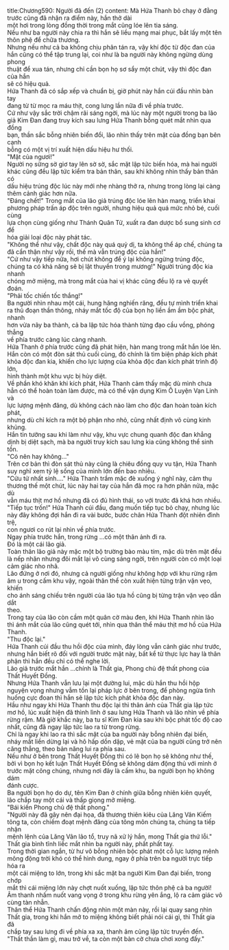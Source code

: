 title:Chương590: Người đã đến (2)
content:
Mà Hứa Thanh bỏ chạy ở đằng trước cũng đã nhận ra điểm này, hắn thở dài<br>một hơi trong lòng đồng thời trong mắt cũng lóe lên tia sáng.<br>Nếu như ba người này chia ra thì hắn sẽ liều mạng mai phục, bắt lấy một tên<br>thôn phệ để chữa thương.<br>Nhưng nếu như cả ba không chịu phân tán ra, vậy khí độc từ độc đan của<br>hắn cũng có thể tập trung lại, coi như là ba người này không ngừng dùng phong<br>thuật để xua tán, nhưng chỉ cần bọn họ sơ sẩy một chút, vậy thì độc đan của hắn<br>sẽ có hiệu quả.<br>Hứa Thanh đã có sắp xếp và chuẩn bị, giờ phút này hắn cúi đầu nhìn bàn tay<br>đang từ từ mọc ra máu thịt, cong lưng lần nữa đi về phía trước.<br>Cứ như vậy sắc trời chậm rãi sáng ngời, mà lúc này một người trong ba lão<br>giả Kim Đan đang truy kích sau lưng Hứa Thanh bỗng quét mắt nhìn qua đồng<br>bạn, thần sắc bỗng nhiên biến đổi, lão nhìn thấy trên mặt của đồng bạn bên cạnh<br>bỗng có một vị trí xuất hiện dấu hiệu hư thối.<br>"Mặt của ngươi!"<br>Người nọ sững sờ giơ tay lên sờ sờ, sắc mặt lập tức biến hóa, mà hai người<br>khác cũng đều lập tức kiểm tra bản thân, sau khi không nhìn thấy bản thân có<br>dấu hiệu trúng độc lúc này mới nhẹ nhàng thở ra, nhưng trong lòng lại càng<br>thêm cảnh giác hơn nữa.<br>"Đáng chết!" Trong mắt của lão giả trúng độc lóe lên hàn mang, triển khai<br>phương pháp trấn áp độc trên người, nhưng hiệu quả quá mức nhỏ bé, cuối cùng<br>lựa chọn cùng giống như Thánh Quân Tử, xuất ra đan dược bổ sung sinh cơ để<br>hóa giải loại độc này phát tác.<br>"Không thể như vậy, chất độc này quá quỷ dị, ta không thể áp chế, chúng ta<br>đã cẩn thận như vậy rồi, thế mà vẫn trúng độc của hắn!"<br>"Cứ như vậy tiếp nữa, hơi chút không để ý lại không ngừng trúng độc,<br>chúng ta có khả năng sẽ bị lật thuyền trong mương!" Người trúng độc kia nhanh<br>chóng mở miệng, mà trong mắt của hai vị khác cũng đều lộ ra vẻ quyết đoán.<br>"Phải tốc chiến tốc thắng!"<br>Ba người nhìn nhau một cái, hung hăng nghiến răng, đều tự mình triển khai<br>ra thủ đoạn thần thông, nháy mắt tốc độ của bọn họ liền ầm ầm bộc phát, nhanh<br>hơn vừa nãy ba thành, cả ba lập tức hóa thành từng đạo cầu vồng, phóng thẳng<br>về phía trước càng lúc càng nhanh.<br>Hứa Thanh ở phía trước cũng đã phát hiện, hàn mang trong mắt hắn lóe lên.<br>Hắn còn có một đòn sát thủ cuối cùng, đó chính là tìm biện pháp kích phát<br>khỏa độc đan kia, khiến cho lực lượng của khỏa độc đan kích phát trình độ lớn,<br>hình thành một khu vực bị hủy diệt.<br>Về phần khó khăn khi kích phát, Hứa Thanh cảm thấy mặc dù mình chưa<br>hẳn có thể hoàn toàn làm được, mà có thể vận dụng Kim Ô Luyện Vạn Linh và<br>lực lượng mệnh đăng, dù không cách nào làm cho độc đan hoàn toàn kích phát,<br>nhưng dù chỉ kích ra một bộ phận nho nhỏ, cũng nhất định vô cùng kinh khủng.<br>Hắn tin tưởng sau khi làm như vậy, khu vực chung quanh độc đan khẳng<br>dịnh bị diệt sạch, mà ba người truy kích sau lưng kia cũng không thể sinh tồn.<br>"Có nên hay không…"<br>Trên cơ bản thì đòn sát thủ này cũng là chiêu đồng quy vu tận, Hứa Thanh<br>suy nghĩ xem tỷ lệ sống của mình lớn đến bao nhiêu.<br>"Cửu tử nhất sinh...." Hứa Thanh trầm mặc đè xuống ý nghĩ này, cảm thụ<br>thương thế một chút, lúc này hai tay của hắn đã mọc ra hơn phân nửa, mặc dù<br>vẫn máu thịt mơ hồ nhưng đã có đủ hình thái, so với trước đã khá hơn nhiều.<br>"Tiếp tục trốn!" Hứa Thanh cúi đầu, đang muốn tiếp tục bỏ chạy, nhưng lúc<br>này đây không đợi hắn đi ra vài bước, bước chân Hứa Thanh đột nhiên đình trệ,<br>con ngươi co rút lại nhìn về phía trước.<br>Ngay phía trước hắn, trong rừng …có một thân ảnh đi ra.<br>Đó là một cái lão giả.<br>Toàn thân lão giả này mặc một bộ trường bào màu tím, mặc dù trên mặt đều<br>là nếp nhăn nhưng đôi mắt lại vô cùng sáng ngời, trên người còn có một loại<br>cảm giác nho nhã.<br>Lão đứng ở nơi đó, nhưng cả người giống như không hợp với khu rừng rậm<br>âm u trong cấm khu vậy, ngoài thân thể còn xuất hiện từng trận vặn vẹo, khiến<br>cho ánh sáng chiếu trên người của lão tựa hồ cũng bị từng trận vặn vẹo dẫn dắt<br>theo.<br>Trong tay của lão còn cầm một quân cờ màu đen, khi Hứa Thanh nhìn lão<br>thì ánh mắt của lão cũng quét tới, nhìn qua thân thể máu thịt mơ hồ của Hứa<br>Thanh.<br>"Thu độc lại."<br>Hứa Thanh cúi đầu thu hồi độc của mình, đáy lòng vẫn cảnh giác như trước,<br>nhưng hắn biết rõ đối với người trước mặt này, bất kể từ thực lực hay là thân<br>phận thì hắn đều chỉ có thể nghe lời.<br>Lão giả trước mắt hắn …chính là Thất gia, Phong chủ đệ thất phong của<br>Thất Huyết Đồng.<br>Nhưng Hứa Thanh vẫn lưu lại một đường lui, mặc dù hắn thu hồi hộp<br>nguyện vọng nhưng vẫm tồn lại pháp lực ở bên trong, để phòng ngừa tình<br>huống cực đoan thì hắn sẽ lập tức kích phát khỏa độc đan này.<br>Hầu như ngay khi Hứa Thanh thu độc lại thì thân ảnh của Thất gia lập tức<br>mơ hồ, lúc xuất hiện đã thình lình ở sau lưng Hứa Thanh và lão nhìn về phía<br>rừng rậm. Mà giờ khắc này, ba tu sĩ Kim Đan kia sau khi bộc phát tốc độ cao<br>nhất, cũng đã ngay lập tức lao ra từ trong rừng.<br>Chỉ là ngay khi lao ra thì sắc mặt của ba người này bỗng nhiên đại biến,<br>nháy mắt liền dừng lại và hô hấp dồn dập, vẻ mặt của ba người cũng trở nên<br>căng thẳng, theo bản năng lui ra phía sau.<br>Nếu như ở bên trong Thất Huyết Đồng thì có lẽ bọn họ sẽ không như thế,<br>bởi vì bọn họ kết luận Thất Huyết Đồng sẽ không dám động thủ với mình ở<br>trước mặt công chúng, nhưng nơi đây là cấm khu, ba người bọn họ không dám<br>đánh cược.<br>Ba người bọn họ do dự, tên Kim Đan ở chính giữa bỗng nhiên kiên quyết,<br>lão chắp tay một cái và thấp giọng mở miệng.<br>"Bái kiến Phong chủ đệ thất phong."<br>"Người này đã gây nên đại họa, đả thương thiên kiêu của Lăng Vân Kiếm<br>tông ta, còn chiếm đoạt mệnh đăng của tông môn chúng ta, chúng ta tiếp nhận<br>mệnh lệnh của Lăng Vân lão tổ, truy nã xử lý hắn, mong Thất gia thứ lỗi."<br>Thất gia bình tĩnh liếc mắt nhìn ba người này, phất phất tay.<br>Trong thời gian ngắn, từ hư vô bỗng nhiên bộc phát một cỗ lực lượng mênh<br>mông động trời khó có thể hình dung, ngay ở phía trên ba người trực tiếp hóa ra<br>một cái miệng to lớn, trong khi sắc mặt ba người Kim Đan đại biến, trong chớp<br>mắt thì cái miệng lớn này chợt nuốt xuống, lập tức thôn phệ cả ba người!<br>Âm thanh nhấm nuốt vang vọng ở trong khu rừng yên ắng, lộ ra cảm giác vô<br>cùng tàn nhẫn.<br>Thân thể Hứa Thanh chấn động nhìn một màn này, rồi lại quay sang nhìn<br>Thất gia, trong khi hắn mở to miệng không biết phải nói cái gì, thì Thất gia đã<br>chắp tay sau lưng đi về phía xa xa, thanh âm cũng lập tức truyền đến.<br>"Thất thần làm gì, mau trở về, ta còn một bàn cờ chưa chơi xong đấy."